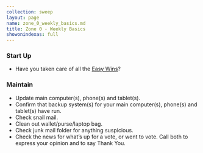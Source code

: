 ```yaml
---
collection: sweep
layout: page
name: zone_0_weekly_basics.md
title: Zone 0 - Weekly Basics
showonindexas: full
---
```


### Start Up

- Have you taken care of all the [Easy Wins](../_start/04-pick-an-easy-win.md)?

### Maintain
- Update main computer(s), phone(s) and tablet(s).
- Confirm that backup system(s) for your main computer(s), phone(s) and tablet(s) have run.
- Check snail mail.
- Clean out wallet/purse/laptop bag.
- Check junk mail folder for anything suspicious.
- Check the news for what’s up for a vote, or went to vote. Call both to express your opinion and to say Thank You.
